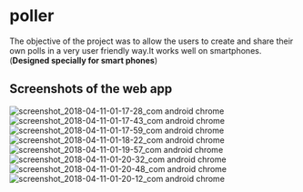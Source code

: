 # poller
The objective of the project was to allow the users to create and share their own polls in a very user friendly way.It works well on smartphones.(<b>Designed specially for smart phones</b>)
<h2>Screenshots of the web app</h2>

![screenshot_2018-04-11-01-17-28_com android chrome](https://user-images.githubusercontent.com/21198781/38580833-aa3c59fc-3d28-11e8-803c-8d0012605390.png)
![screenshot_2018-04-11-01-17-43_com android chrome](https://user-images.githubusercontent.com/21198781/38580838-aedb1584-3d28-11e8-996e-fd3930edf4de.png)
![screenshot_2018-04-11-01-17-59_com android chrome](https://user-images.githubusercontent.com/21198781/38580843-b2fb9a9e-3d28-11e8-8c42-ae9d87dab65b.png)
![screenshot_2018-04-11-01-18-22_com android chrome](https://user-images.githubusercontent.com/21198781/38580848-b4e9bfde-3d28-11e8-963f-5183ba3e5873.png)
![screenshot_2018-04-11-01-19-57_com android chrome](https://user-images.githubusercontent.com/21198781/38580917-dc1dab9c-3d28-11e8-8867-ad0caa8dfd12.png)
![screenshot_2018-04-11-01-20-32_com android chrome](https://user-images.githubusercontent.com/21198781/38580943-efe8b3c4-3d28-11e8-9b52-013655d09fce.png)
![screenshot_2018-04-11-01-20-48_com android chrome](https://user-images.githubusercontent.com/21198781/38580949-f3df756c-3d28-11e8-9888-e81e2c651f08.png)
![screenshot_2018-04-11-01-20-12_com android chrome](https://user-images.githubusercontent.com/21198781/38580953-f8a0715a-3d28-11e8-8757-ecad51d1961b.png)
